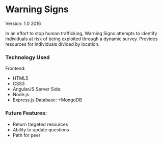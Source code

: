 #  Warning Signs
Version: 1.0 2016

In an effort to stop human trafficking, Warning Signs attempts to identify individuals at risk of being exploited through a dynamic survey. Provides resources for individuals divided by location.

### Technology Used
Frontend: 
+ HTML5
+ CSS3 
+ AngularJS
Server Side: 
+ Node.js 
+ Express.js
Database: 
+MongoDB

### Future Features:

+ Return targeted resources
+ Ability to update questions
+ Path for peer
